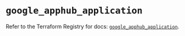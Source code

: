 # `google_apphub_application`

Refer to the Terraform Registry for docs: [`google_apphub_application`](https://registry.terraform.io/providers/hashicorp/google-beta/5.40.0/docs/resources/google_apphub_application).
